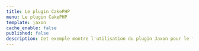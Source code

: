 ```yaml
---
title: Le plugin CakePHP
menu: Le plugin CakePHP
template: jaxon
cache_enable: false
published: false
description: Cet exemple montre l'utilisation du plugin Jaxon pour le framework CakePHP.
---
```

